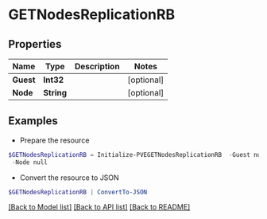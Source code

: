 # GETNodesReplicationRB
## Properties

Name | Type | Description | Notes
------------ | ------------- | ------------- | -------------
**Guest** | **Int32** |  | [optional] 
**Node** | **String** |  | [optional] 

## Examples

- Prepare the resource
```powershell
$GETNodesReplicationRB = Initialize-PVEGETNodesReplicationRB  -Guest null `
 -Node null
```

- Convert the resource to JSON
```powershell
$GETNodesReplicationRB | ConvertTo-JSON
```

[[Back to Model list]](../README.md#documentation-for-models) [[Back to API list]](../README.md#documentation-for-api-endpoints) [[Back to README]](../README.md)

